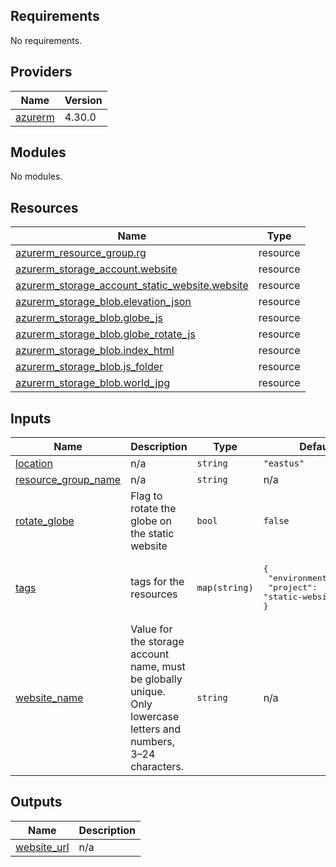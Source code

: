 ## Requirements

No requirements.

## Providers

| Name | Version |
|------|---------|
| <a name="provider_azurerm"></a> [azurerm](#provider\_azurerm) | 4.30.0 |

## Modules

No modules.

## Resources

| Name | Type |
|------|------|
| [azurerm_resource_group.rg](https://registry.terraform.io/providers/hashicorp/azurerm/latest/docs/resources/resource_group) | resource |
| [azurerm_storage_account.website](https://registry.terraform.io/providers/hashicorp/azurerm/latest/docs/resources/storage_account) | resource |
| [azurerm_storage_account_static_website.website](https://registry.terraform.io/providers/hashicorp/azurerm/latest/docs/resources/storage_account_static_website) | resource |
| [azurerm_storage_blob.elevation_json](https://registry.terraform.io/providers/hashicorp/azurerm/latest/docs/resources/storage_blob) | resource |
| [azurerm_storage_blob.globe_js](https://registry.terraform.io/providers/hashicorp/azurerm/latest/docs/resources/storage_blob) | resource |
| [azurerm_storage_blob.globe_rotate_js](https://registry.terraform.io/providers/hashicorp/azurerm/latest/docs/resources/storage_blob) | resource |
| [azurerm_storage_blob.index_html](https://registry.terraform.io/providers/hashicorp/azurerm/latest/docs/resources/storage_blob) | resource |
| [azurerm_storage_blob.js_folder](https://registry.terraform.io/providers/hashicorp/azurerm/latest/docs/resources/storage_blob) | resource |
| [azurerm_storage_blob.world_jpg](https://registry.terraform.io/providers/hashicorp/azurerm/latest/docs/resources/storage_blob) | resource |

## Inputs

| Name | Description | Type | Default | Required |
|------|-------------|------|---------|:--------:|
| <a name="input_location"></a> [location](#input\_location) | n/a | `string` | `"eastus"` | no |
| <a name="input_resource_group_name"></a> [resource\_group\_name](#input\_resource\_group\_name) | n/a | `string` | n/a | yes |
| <a name="input_rotate_globe"></a> [rotate\_globe](#input\_rotate\_globe) | Flag to rotate the globe on the static website | `bool` | `false` | no |
| <a name="input_tags"></a> [tags](#input\_tags) | tags for the resources | `map(string)` | <pre>{<br/>  "environment": "dev",<br/>  "project": "static-website"<br/>}</pre> | no |
| <a name="input_website_name"></a> [website\_name](#input\_website\_name) | Value for the storage account name, must be globally unique. Only lowercase letters and numbers, 3–24 characters. | `string` | n/a | yes |

## Outputs

| Name | Description |
|------|-------------|
| <a name="output_website_url"></a> [website\_url](#output\_website\_url) | n/a |